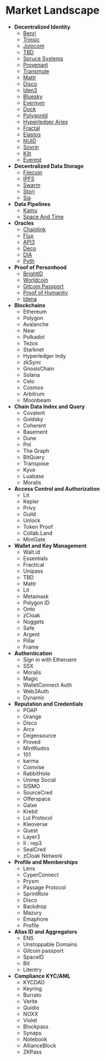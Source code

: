 # Market Landscape

- **Decentralized Identity**
  - [Benri](http://benri.io/)
  - [Trinsic](http://trinsic.id/)
  - [Jolocom](https://jolocom.io/)
  - [TBD](https://developer.tbd.website/)
  - [Spruce Systems](https://www.spruceid.com/)
  - [Provenant](https://provenant.net/)
  - [Transmute](https://transmute.industries/)
  - [Mattr](https://mattr.global/)
  - [Disco](https://www.disco.xyz/)
  - [Iden3](https://iden3.io/)
  - [Bluesky](https://blueskyweb.org/)
  - [Evernym](https://www.evernym.com/)
  - [Dock](https://www.dock.io/)
  - [PolygonId](https://polygon.technology/)
  - [Hyperledger Aries](https://www.hyperledger.org/use/aries)
  - [Fractal](https://web.fractal.id/)
  - [Elastos](https://www.elastos.org/)
  - [NUID]()
  - [Sovrin](https://sovrin.org/)
  - [Kilt](https://www.kilt.io/)
  - [Everest](https://everest.org/)
- **Decentralized Data Storage**
  - [Filecoin](https://filecoin.io/)
  - [IPFS](https://ipfs.tech/)
  - [Swarm](https://www.ethswarm.org/)
  - [Storj](https://www.storj.io/)
  - [Sia](https://sia.tech/)
- **Data Pipelines**
  - [Kamu](https://www.kamu.dev/)
  - [Space And Time](https://www.spaceandtime.io/)
- **Oracles**
  - [Chainlink](https://chain.link/)
  - [Flux](https://runonflux.io/)
  - [API3](https://api3.org/)
  - [Deco]()
  - [DIA](https://www.diadata.org/)
  - [Pyth](https://pyth.network/)
- **Proof of Personhood**
  - [BrightID](https://www.brightid.org/)
  - [Worldcoin](https://worldcoin.org/)
  - [Gitcoin Passport](https://passport.gitcoin.co/)
  - [Proof of Humanity](https://proofofhumanity.id/)
  - [Idena](https://www.idena.io/)
- **Blockchains**
  - Ethereum
  - Polygon
  - Avalanche
  - Near
  - Polkadot
  - Tezos
  - Starknet
  - Hyperledger Indy
  - zkSync
  - GnosisChain
  - Solana
  - Celo
  - Cosmos
  - Arbitrum
  - Moonbeam
- **Chain Data Index and Query**
  - Covalent
  - Goldsky
  - Coherent
  - Basement
  - Dune
  - Pnl
  - The Graph
  - BitQuery
  - Transpose
  - Kyve
  - Luabase
  - Moralis
- **Access Control and Authorization**
  - Lit
  - Kepler
  - Privy
  - Guild
  - Unlock
  - Token Proof
  - Collab.Land
  - MintGate
- **Wallet and Key Management**
  - Walt.id
  - Essentials
  - Fractical
  - Unipass
  - TBD
  - Mattr
  - Lit
  - Metamask
  - Polygon ID
  - Onto
  - zCloak
  - Nuggets
  - Safe
  - Argent
  - Pillar
  - Frame
- **Authentication**
  - Sign in with Etheruem
  - SSX
  - Moralis
  - Magic
  - WalletConnect Auth
  - Web3Auth
  - Dynamic
- **Reputation and Credentials**
  - POAP
  - Orange
  - Disco
  - Arcx
  - Degensource
  - Proved
  - MintKudos
  - 101
  - karma
  - Coinvise
  - RabbitHole
  - Unirep Social
  - SISMO
  - SourceCred
  - Offerspace
  - Galxe
  - Krebit
  - Lul Protocol
  - Kleoverse
  - Quest
  - Layer3
  - II : rep3
  - SealCred
  - zCloak Network
- **Profile and Memberships**
  - Lens
  - CyperConnect
  - Prysm
  - Passage Protocol
  - SprintRole
  - Disco
  - Backdrop
  - Mazury
  - Emaphore
  - Profile
- **Alias ID and Aggregators**
  - ENS
  - Unstoppable Domains
  - Gitcoin passport
  - SpaceID
  - Bit
  - Litentry
- **Compliance KYC/AML**
  - KYCDAO
  - Keyring
  - Burrato
  - Verite
  - Quidio
  - NOXX
  - Violet
  - Blockpass
  - Synaps
  - Notebook
  - AllianceBlock
  - ZKPass
